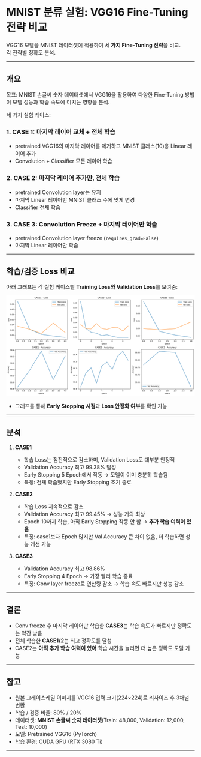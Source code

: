 # MNIST 분류 실험: VGG16 Fine-Tuning 전략 비교

VGG16 모델을 MNIST 데이터셋에 적용하여 **세 가지 Fine-Tuning 전략**을 비교.  
각 전략별 정확도 분석.

---

## 개요

목표: MNIST 손글씨 숫자 데이터셋에서 VGG16을 활용하여 다양한 Fine-Tuning 방법이 모델 성능과 학습 속도에 미치는 영향을 분석.

세 가지 실험 케이스:

### 1. CASE 1: 마지막 레이어 교체 + 전체 학습
- pretrained VGG16의 마지막 레이어를 제거하고 MNIST 클래스(10)용 Linear 레이어 추가
- Convolution + Classifier 모든 레이어 학습

### 2. CASE 2: 마지막 레이어 추가만, 전체 학습
- pretrained Convolution layer는 유지
- 마지막 Linear 레이어만 MNIST 클래스 수에 맞게 변경
- Classifier 전체 학습

### 3. CASE 3: Convolution Freeze + 마지막 레이어만 학습
- pretrained Convolution layer freeze (`requires_grad=False`)
- 마지막 Linear 레이어만 학습

---

## 학습/검증 Loss 비교

아래 그래프는 각 실험 케이스별 **Training Loss와 Validation Loss**를 보여줌:

![Validation vs Loss](val_loss.png)

- 그래프를 통해 **Early Stopping 시점**과 **Loss 안정화 여부**를 확인 가능  

---

## 분석

1. **CASE1**  
   - 학습 Loss는 점진적으로 감소하며, Validation Loss도 대부분 안정적  
   - Validation Accuracy 최고 99.38% 달성  
   - Early Stopping 5 Epoch에서 작동 → 모델이 이미 충분히 학습됨  
   - 특징: 전체 학습했지만 Early Stopping 조기 종료  

2. **CASE2**  
   - 학습 Loss 지속적으로 감소  
   - Validation Accuracy 최고 99.45% → 성능 거의 최상  
   - Epoch 10까지 학습, 아직 Early Stopping 작동 안 함 → **추가 학습 여력이 있음**  
   - 특징: case1보다 Epoch 많지만 Val Accuracy 큰 차이 없음, 더 학습하면 성능 개선 가능  

3. **CASE3**   
   - Validation Accuracy 최고 98.86% 
   - Early Stopping 4 Epoch → 가장 빨리 학습 종료  
   - 특징: Conv layer freeze로 연산량 감소 → 학습 속도 빠르지만 성능 감소  


---


## 결론

- Conv freeze 후 마지막 레이어만 학습한 **CASE3**는 학습 속도가 빠르지만 정확도는 약간 낮음  
- 전체 학습한 **CASE1/2**는 최고 정확도를 달성  
- CASE2는 **아직 추가 학습 여력이 있어** 학습 시간을 늘리면 더 높은 정확도 도달 가능  


---


## 참고

- 원본 그레이스케일 이미지를 VGG16 입력 크기(224×224)로 리사이즈 후 3채널 변환
- 학습 / 검증 비율: 80% / 20%
- 데이터셋: **MNIST 손글씨 숫자 데이터셋**(Train: 48,000, Validation: 12,000, Test: 10,000)  
- 모델: Pretrained VGG16 (PyTorch)  
- 학습 환경: CUDA GPU (RTX 3080 Ti)
---
